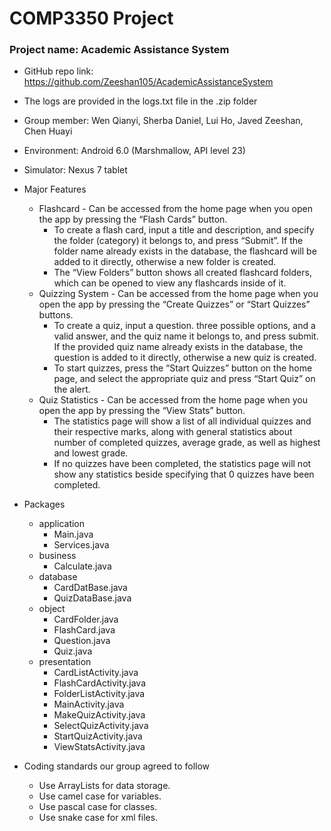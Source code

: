 # COMP3350 Project
### Project name: Academic Assistance System
- GitHub repo link: https://github.com/Zeeshan105/AcademicAssistanceSystem
- The logs are provided in the logs.txt file in the .zip folder

- Group member:   Wen Qianyi, Sherba Daniel, Lui Ho, Javed Zeeshan, Chen Huayi 
- Environment:  Android 6.0 (Marshmallow, API level 23)
- Simulator: Nexus 7 tablet

- Major Features
    - Flashcard - Can be accessed from the home page when you open the app by pressing the “Flash Cards” button.
       - To create a flash card, input a title and description, and specify the folder (category) it belongs to, and press “Submit”. If the folder name already exists in the              database, the flashcard will be added to it directly, otherwise a new folder is created.  
       - The “View Folders” button shows all created flashcard folders, which can be opened to view any flashcards inside of it.  
    - Quizzing System - Can be accessed from the home page when you open the app by pressing the “Create Quizzes” or “Start Quizzes” buttons.
       - To create a quiz, input a question. three possible options, and a valid answer, and the quiz name it belongs to, and press submit. If the provided quiz name already              exists in the database, the question is added to it directly, otherwise a new quiz is created.
       - To start quizzes, press the “Start Quizzes” button on the home page, and select the appropriate quiz and press “Start Quiz” on the alert.
    - Quiz Statistics  - Can be accessed from the home page when you open the app by pressing the “View Stats” button.
       - The statistics page will show a list of all individual quizzes and their respective marks, along with general statistics about number of completed quizzes, average              grade, as well as highest and lowest grade. 
       - If no quizzes have been completed, the statistics page will not show any statistics beside specifying that 0 quizzes have been completed.
    
- Packages
    - application
        - Main.java
        - Services.java
    - business
        - Calculate.java
    - database
        - CardDatBase.java
        - QuizDataBase.java
    - object
        - CardFolder.java
        - FlashCard.java
        - Question.java
        - Quiz.java
    - presentation
        - CardListActivity.java
        - FlashCardActivity.java
        - FolderListActivity.java
        - MainActivity.java
        - MakeQuizActivity.java
        - SelectQuizActivity.java
        - StartQuizActivity.java
        - ViewStatsActivity.java


- Coding standards our group agreed to follow
   - Use ArrayLists for data storage. 
   - Use camel case for variables.
   - Use pascal case for classes.
   - Use snake case for xml files.
